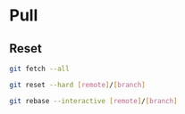 # Pull

## Reset

```sh
git fetch --all
```

```sh
git reset --hard [remote]/[branch]
```

```sh
git rebase --interactive [remote]/[branch]
```
